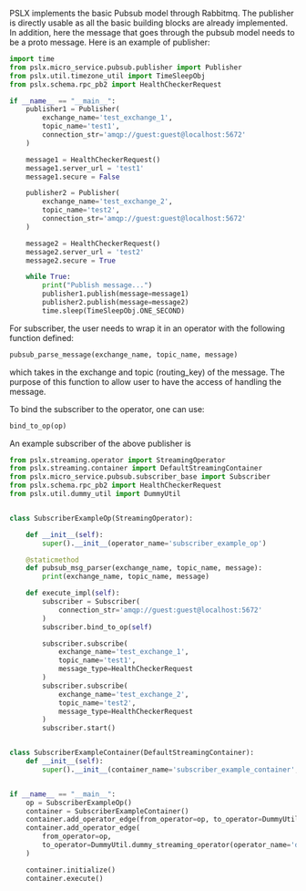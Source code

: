 PSLX implements the basic Pubsub model through Rabbitmq. The publisher is directly usable as all the basic building blocks are already implemented.
In addition, here the message that goes through the pubsub model needs to be a proto message. Here is an example of publisher:

```python
import time
from pslx.micro_service.pubsub.publisher import Publisher
from pslx.util.timezone_util import TimeSleepObj
from pslx.schema.rpc_pb2 import HealthCheckerRequest

if __name__ == "__main__":
    publisher1 = Publisher(
        exchange_name='test_exchange_1',
        topic_name='test1',
        connection_str='amqp://guest:guest@localhost:5672'
    )

    message1 = HealthCheckerRequest()
    message1.server_url = 'test1'
    message1.secure = False

    publisher2 = Publisher(
        exchange_name='test_exchange_2',
        topic_name='test2',
        connection_str='amqp://guest:guest@localhost:5672'
    )

    message2 = HealthCheckerRequest()
    message2.server_url = 'test2'
    message2.secure = True

    while True:
        print("Publish message...")
        publisher1.publish(message=message1)
        publisher2.publish(message=message2)
        time.sleep(TimeSleepObj.ONE_SECOND)
```

For subscriber, the user needs to wrap it in an operator with the following function defined:
```python
pubsub_parse_message(exchange_name, topic_name, message)
```
which takes in the exchange and topic (routing_key) of the message. The purpose of this function to allow user to have the access of handling the message. 

To bind the subscriber to the operator, one can use:
```python
bind_to_op(op)
```
An example subscriber of the above publisher is
```python
from pslx.streaming.operator import StreamingOperator
from pslx.streaming.container import DefaultStreamingContainer
from pslx.micro_service.pubsub.subscriber_base import Subscriber
from pslx.schema.rpc_pb2 import HealthCheckerRequest
from pslx.util.dummy_util import DummyUtil


class SubscriberExampleOp(StreamingOperator):

    def __init__(self):
        super().__init__(operator_name='subscriber_example_op')

    @staticmethod
    def pubsub_msg_parser(exchange_name, topic_name, message):
        print(exchange_name, topic_name, message)

    def execute_impl(self):
        subscriber = Subscriber(
            connection_str='amqp://guest:guest@localhost:5672'
        )
        subscriber.bind_to_op(self)

        subscriber.subscribe(
            exchange_name='test_exchange_1',
            topic_name='test1',
            message_type=HealthCheckerRequest
        )
        subscriber.subscribe(
            exchange_name='test_exchange_2',
            topic_name='test2',
            message_type=HealthCheckerRequest
        )
        subscriber.start()


class SubscriberExampleContainer(DefaultStreamingContainer):
    def __init__(self):
        super().__init__(container_name='subscriber_example_container', ttl=7)


if __name__ == "__main__":
    op = SubscriberExampleOp()
    container = SubscriberExampleContainer()
    container.add_operator_edge(from_operator=op, to_operator=DummyUtil.dummy_streaming_operator())
    container.add_operator_edge(
        from_operator=op,
        to_operator=DummyUtil.dummy_streaming_operator(operator_name='dummy_streaming_operator')
    )

    container.initialize()
    container.execute()
```